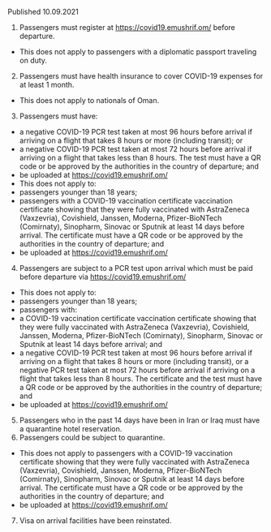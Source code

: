 Published 10.09.2021
1. Passengers must register at <a href="https://covid19.emushrif.om/">https://covid19.emushrif.om/</a> before departure.
- This does not apply to passengers with a diplomatic passport traveling on duty.
2. Passengers must have health insurance to cover COVID-19 expenses for at least 1 month.
- This does not apply to nationals of Oman.
3. Passengers must have:
- a negative COVID-19 PCR test taken at most 96 hours before arrival if arriving on a flight that takes 8 hours or more (including transit); or
- a negative COVID-19 PCR test taken at most 72 hours before arrival if arriving on a flight that takes less than 8 hours.
The test must have a QR code or be approved by the authorities in the country of departure; and
- be uploaded at <a href="https://covid19.emushrif.om/">https://covid19.emushrif.om/</a>
- This does not apply to:
- passengers younger than 18 years;
- passengers with a COVID-19 vaccination certificate vaccination certificate showing that they were fully vaccinated with AstraZeneca (Vaxzevria), Covishield, Janssen, Moderna, Pfizer-BioNTech (Comirnaty), Sinopharm, Sinovac or Sputnik at least 14 days before arrival.
The certificate must have a QR code or be approved by the authorities in the country of departure; and
- be uploaded at <a href="https://covid19.emushrif.om/">https://covid19.emushrif.om/</a>
4. Passengers are subject to a PCR test upon arrival which must be paid before departure via <a href="https://covid19.emushrif.om/">https://covid19.emushrif.om/</a>
- This does not apply to:
- passengers younger than 18 years;
- passengers with:
- a COVID-19 vaccination certificate vaccination certificate showing that they were fully vaccinated with AstraZeneca (Vaxzevria), Covishield, Janssen, Moderna, Pfizer-BioNTech (Comirnaty), Sinopharm, Sinovac or Sputnik at least 14 days before arrival; and
- a negative COVID-19 PCR test taken at most 96 hours before arrival if arriving on a flight that takes 8 hours or more (including transit), or a negative PCR test taken at most 72 hours before arrival if arriving on a flight that takes less than 8 hours.
The certificate and the test must have a QR code or be approved by the authorities in the country of departure; and
- be uploaded at <a href="https://covid19.emushrif.om/">https://covid19.emushrif.om/</a>
5. Passengers who in the past 14 days have been in Iran or Iraq must have a quarantine hotel reservation.
6. Passengers could be subject to quarantine.
- This does not apply to passengers with a COVID-19 vaccination certificate showing that they were fully vaccinated with AstraZeneca (Vaxzevria), Covishield, Janssen, Moderna, Pfizer-BioNTech (Comirnaty), Sinopharm, Sinovac or Sputnik at least 14 days before arrival.
The certificate must have a QR code or be approved by the authorities in the country of departure; and
- be uploaded at <a href="https://covid19.emushrif.om/">https://covid19.emushrif.om/</a>
7. Visa on arrival facilities have been reinstated.